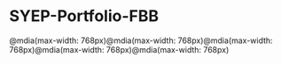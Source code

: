 # SYEP-Portfolio-FBB














































@mdia(max-width: 768px)@mdia(max-width: 768px)@mdia(max-width: 768px)@mdia(max-width: 768px)@mdia(max-width: 768px)